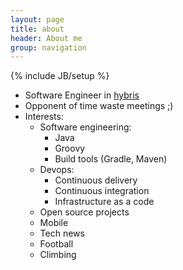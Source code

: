 ```yaml
---
layout: page
title: about
header: About me
group: navigation
---
```

{% include JB/setup %}


- Software Engineer in [hybris](hybris.com)
- Opponent of time waste meetings ;)
- Interests:
    - Software engineering:
        - Java
        - Groovy
        - Build tools (Gradle, Maven)
    - Devops:
        - Continuous delivery
        - Continuous integration
        - Infrastructure as a code
    - Open source projects
    - Mobile
    - Tech news
    - Football
    - Climbing